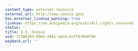 ```yaml
---
content_type: external-resource
external_url: http://www.census.gov/
has_external_license_warning: true
license: https://en.wikipedia.org/wiki/All_rights_reserved
status: ''
title: U.S. Census
uid: 12380203-096e-4481-a6c0-bcff43948f46
wayback_url: ''
---
```

